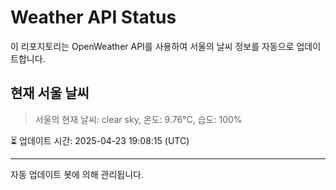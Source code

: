 
# Weather API Status

이 리포지토리는 OpenWeather API를 사용하여 서울의 날씨 정보를 자동으로 업데이트합니다.

## 현재 서울 날씨
> 서울의 현재 날씨: clear sky, 온도: 9.76°C, 습도: 100%

⏳ 업데이트 시간: 2025-04-23 19:08:15 (UTC)

---
자동 업데이트 봇에 의해 관리됩니다.
